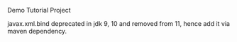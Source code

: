 Demo Tutorial Project

javax.xml.bind deprecated in jdk 9, 10 and removed from 11, hence add it via maven dependency.
